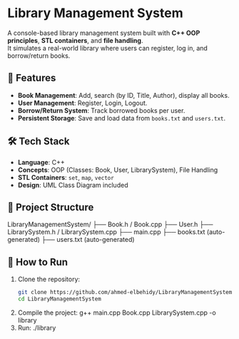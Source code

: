 # Library Management System

A console-based library management system built with **C++ OOP principles**, **STL containers**, and **file handling**.  
It simulates a real-world library where users can register, log in, and borrow/return books.

## 🚀 Features
- **Book Management**: Add, search (by ID, Title, Author), display all books.  
- **User Management**: Register, Login, Logout.  
- **Borrow/Return System**: Track borrowed books per user.  
- **Persistent Storage**: Save and load data from `books.txt` and `users.txt`.  

## 🛠️ Tech Stack
- **Language**: C++  
- **Concepts**: OOP (Classes: Book, User, LibrarySystem), File Handling  
- **STL Containers**: `set`, `map`, `vector`  
- **Design**: UML Class Diagram included  

## 📂 Project Structure
LibraryManagementSystem/
├── Book.h / Book.cpp
├── User.h
├── LibrarySystem.h / LibrarySystem.cpp
├── main.cpp
├── books.txt (auto-generated)
├── users.txt (auto-generated)


## 🎯 How to Run
1. Clone the repository:
   ```bash
   git clone https://github.com/ahmed-elbehidy/LibraryManagementSystem.git
   cd LibraryManagementSystem
2. Compile the project:
 g++ main.cpp Book.cpp LibrarySystem.cpp -o library
3. Run:
./library
